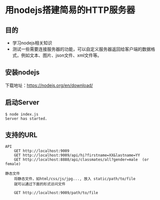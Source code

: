 # 用nodejs搭建简易的HTTP服务器

## 目的

* 学习nodejs相关知识
* 测试一些需要连接服务器的功能，可以自定义服务器返回给客户端的数据格式，例如文本、图片、json文件、xml文件等。

## 安装nodejs

下载地址：https://nodejs.org/en/download/

## 启动Server

```language
$ node index.js
Server has started.
```

## 支持的URL

```language
API
    GET http://localhost:9009
    GET http://localhost:9009/api/hi?firstname=XX&lastname=YY
    GET http://localhost:8888/api/classmates/all?gender=male  (or female)

静态文件
    将静态文件，如html/css/js/jpg..., 放入 static/path/to/file
    就可以通过下面的形式访问文件
    
    GET http://localhost:9009/path/to/file
    
```
